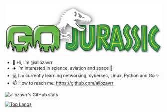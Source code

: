 ![alt text](https://github.com/allozavrr/Screenshots/blob/main/Go%2BJurrasic%2BLogo%2BFINAL.png "Hello, this is me!")

- 👋 Hi, I’m @allozavrr
- ✈️ I’m interested in science, aviation and space 🚀
- 💻 I’m currently learning networking, cybersec, Linux, Python and Go ✨ 
- 📫 How to reach me: https://github.com/allozavrr

![allozavrr's GitHub stats](https://github-readme-stats.vercel.app/api?username=allozavrr&show_icons=true&theme=dark)

[![Top Langs](https://github-readme-stats.vercel.app/api/top-langs/?username=allozavrr&langs_count=8)](https://github.com/anuraghazra/github-readme-stats&theme=dark)
